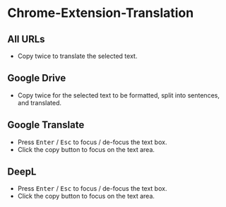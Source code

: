 # Chrome-Extension-Translation

## All URLs

- Copy twice to translate the selected text.

## Google Drive

- Copy twice for the selected text to be formatted, split into sentences, and translated.

## Google Translate

- Press <kbd>Enter</kbd> / <kbd>Esc</kbd> to focus / de-focus the text box.
- Click the copy button to focus on the text area.

## DeepL

- Press <kbd>Enter</kbd> / <kbd>Esc</kbd> to focus / de-focus the text box.
- Click the copy button to focus on the text area.
